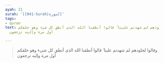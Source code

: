 ```yaml
---
ayah: 21
surah: '[[041-Surah|سورة]]'
tags:
- quran
text: وقالوا لجلودهم لم شهدتم علينا ۖ قالوا أنطقنا الله الذي أنطق كل شيء وهو خلقكم
  أول مرة وإليه ترجعون

---
```

> وقالوا لجلودهم لم شهدتم علينا ۖ قالوا أنطقنا الله الذي أنطق كل شيء وهو خلقكم أول مرة وإليه ترجعون
